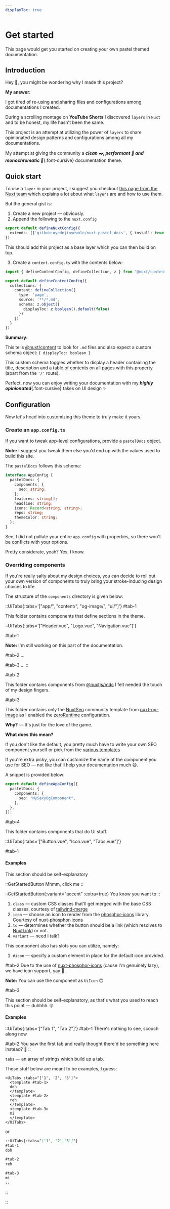 ```yaml
---
displayToc: true
---
```


# Get started

This page would get you started on creating your own pastel themed documentation.

## Introduction

Hey :wave:, you might be wondering why I made this project?

**My answer:**

I got tired of re-using and sharing files and configurations among documentations I created.

During a scrolling montage on **YouTube Shorts** I discovered `layers` in `Nuxt` and to be honest, my life hasn't been the same.

This project is an attempt at utilizing the power of `layers` to  share opinionated design patterns and configurations among all my documentations.

My attempt at giving the community a **_clean :black_nib:, performant :rocket: and monochromatic :art:_**{.font-cursive} documentation theme.

## Quick start

To use a `layer` in your project, I suggest you checkout [this page from the Nuxt team](https://nuxt.com/docs/4.x/getting-started/layers) which explains a lot about what  `layers` are and how to use them.

But the general gist is:

1. Create a new project &mdash; obviously.
2. Append the following to the `nuxt.config`

  ```ts [nuxt.config]
  export default defineNuxtConfig({
    extends: [['github:oyedejioyewole/nuxt-pastel-docs', { install: true }]]
  })
  ```
  This should add this project as a base layer which you can then build on top.

3. Create a `content.config.ts` with the contents below:

  ```ts [content.config]
  import { defineContentConfig, defineCollection, z } from '@nuxt/content'
  
  export default defineContentConfig({
    collections: {
      content: defineCollection({
        type: 'page',
        source: '**/*.md',
        schema: z.object({
          displayToc: z.boolean().default(false)
        })
      })
    }
  })
  ```
  
  **Summary:**
  
  This tells [@nuxt/content](https://content.nuxt.com) to look for `.md` files and also expect a custom schema object: `{ displayToc: boolean }`
  
  This custom schema toggles whether to display a header containing the title, description and a table of contents on all pages with this property (apart from the `'/'` route).
  
  Perfect, now you can enjoy writing your documentation with my **_highly opinionated_**{.font-cursive} takes on UI design :sparkles:


## Configuration

Now let's head into customizing this theme to truly make it yours.

### Create an `app.config.ts`

If you want to tweak app-level configurations, provide a `pastelDocs` object.

**Note:** I suggest you tweak them else you'd end up with the values used to build this site.

The `pastelDocs` follows this schema:

```ts
interface AppConfig {
  pastelDocs: {
    components: {
      seo: string;
    };
    features: string[];
    headline: string;
    icons: Record<string, string>;
    repo: string;
    themeColor: string;
  };
}
```

See, I did not pollute your entire `app.config` with properties, so there won't be conflicts with your options.

Pretty considerate, yeah? Yes, I know.

### Overriding components

If you're really salty about my design choices, you can decide to roll out your own version of components to truly bring your stroke-inducing design choices to life.

The structure of the `components` directory is given below:

::UiTabs{:tabs='["app/", "content/", "og-image/", "ui/"]'}
#tab-1

This folder contains components that define sections in the theme.

  ::UiTabs{:tabs='["Header.vue", "Logo.vue", "Navigation.vue"]'}
  
  #tab-1
  
  **Note:** I'm still working on this part of the documentation.
  
  #tab-2
  ...
  
  #tab-3
  ...
  ::

#tab-2

This folder contains components from [@nuxtjs/mdc](https://github.com/nuxt-modules/mdc/tree/main/src/runtime/components/prose) I felt needed the touch of my design fingers.

#tab-3

This folder contains only the [NuxtSeo](https://nuxtseo.com/docs/og-image/guides/community-templates) community template from [nuxt-og-image](https://nuxtseo.com/docs/og-image/getting-started/introduction) as I enabled the [zeroRuntime](https://nuxtseo.com/docs/og-image/guides/zero-runtime) configuration.

**Why?** &mdash; It's just for the love of the game.

**What does this mean?**

If you don't like the default, you pretty much have to write your own SEO component yourself or pick from the [various templates](https://github.com/nuxt-modules/og-image/tree/main/src/runtime/app/components/Templates/Community)

If you're extra picky, you can customize the name of the component you use for SEO &mdash; not like that'll help your documentation much :smile:.

A snippet is provided below:

```ts [app.config.ts]
export default defineAppConfig({
  pastelDocs: {
    components: {
      seo: "MySexyOgComponent",
    },
  },
});
```

#tab-4

This folder contains components that do UI stuff.

::UiTabs{:tabs='["Button.vue", "Icon.vue", "Tabs.vue"]'}

#tab-1

#### Examples

This section should be self-explanatory

  ::GetStartedButton
  Mhmm, click me
  ::

  ::GetStartedButton{:variant="accent" :extra=true}
  You know you want to
  ::
  
1. `class` &mdash; custom CSS classes that'll get merged with the base CSS classes, courtesy of [tailwind-merge](https://www.npmjs.com/package/tailwind-merge)
2. `icon` &mdash; choose an icon to render from the [phosphor-icons](https://phosphoricons.com) library. Courtesy of [nuxt-phosphor-icons](https://nuxt-phosphor-icons.vercel.app/get-started#usage)
3. `to` &mdash; determines whether the button should be a link (which resolves to [NuxtLink](https://nuxt.com/docs/4.x/api/components/nuxt-link)) or not.
4. `variant` &mdash; need I talk?

This component also has slots you can utilize, namely:

1. `#icon` &mdash; specify a custom element in place for the default icon provided.

#tab-2
Due to the use of [nuxt-phosphor-icons](https://nxut-phosphor-icons.vercel.app) (cause I'm genuinely lazy), we have icon support, yay :confetti_ball:.

**Note:** You can use the component as `UiIcon` :upside_down_face:

#tab-3

This section should be self-explanatory, as that's what you used to reach this point &mdash; duhhhh. :roll_eyes:

#### Examples

  ::UiTabs{:tabs='["Tab 1", "Tab 2"]'}
  #tab-1
  There's nothing to see, scooch along now
  
  #tab-2
  You saw the first tab and really thought there'd be something here instead? 🥴
  ::

`tabs` &mdash; an array of strings which build up a tab.

These stuff below are meant to be examples, I guess:

```vue [YourSexyComponent]
<UiTabs :tabs="['1', '2', '3']">
  <template #tab-1>
  doh
  </template>
  <template #tab-2>
  reh
  </template>
  <template #tab-3>
  mi
  </template>
</UiTabs>
```

or

```md [content]
::UiTabs{:tabs="['1', '2','3']"}
#tab-1
doh

#tab-2
reh

#tab-3
mi
::
```

::

::
